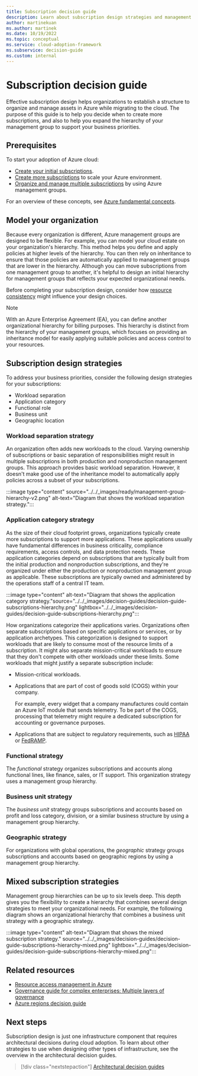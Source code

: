 ```yaml
---
title: Subscription decision guide
description: Learn about subscription design strategies and management group hierarchy to organize your Azure assets.
author: martinekuan
ms.author: martinek
ms.date: 10/19/2022
ms.topic: conceptual
ms.service: cloud-adoption-framework
ms.subservice: decision-guide
ms.custom: internal
---
```


# Subscription decision guide

Effective subscription design helps organizations to establish a structure to organize and manage assets in Azure while migrating to the cloud. The purpose of this guide is to help you decide when to create more subscriptions, and also to help you expand the hierarchy of your management group to support your business priorities.

## Prerequisites

To start your adoption of Azure cloud:

- [Create your initial subscriptions](../../ready/azure-best-practices/initial-subscriptions.md).
- [Create more subscriptions](../../ready/azure-best-practices/scale-subscriptions.md) to scale your Azure environment.
- [Organize and manage multiple subscriptions](../../ready/azure-best-practices/organize-subscriptions.md) by using Azure management groups.

For an overview of these concepts, see [Azure fundamental concepts](../../ready/considerations/fundamental-concepts.md).

## Model your organization

Because every organization is different, Azure management groups are designed to be flexible. For example, you can model your cloud estate on your organization's hierarchy. This method helps you define and apply policies at higher levels of the hierarchy. You can then rely on inheritance to ensure that those policies are automatically applied to management groups that are lower in the hierarchy. Although you can move subscriptions from one management group to another, it's helpful to design an initial hierarchy for management groups that reflects your expected organizational needs.

Before completing your subscription design, consider how [resource consistency](../resource-consistency/index.md) might influence your design choices.

> [!NOTE]
> With an Azure Enterprise Agreement (EA), you can define another organizational hierarchy for billing purposes. This hierarchy is distinct from the hierarchy of your management groups, which focuses on providing an inheritance model for easily applying suitable policies and access control to your resources.

## Subscription design strategies

To address your business priorities, consider the following design strategies for your subscriptions:

- Workload separation
- Application category
- Functional role
- Business unit
- Geographic location

### Workload separation strategy

An organization often adds new workloads to the cloud. Varying ownership of subscriptions or basic separation of responsibilities might result in multiple subscriptions in both production and nonproduction management groups. This approach provides basic workload separation. However, it doesn't make good use of the inheritance model to automatically apply policies across a subset of your subscriptions.

:::image type="content" source="../../_images/ready/management-group-hierarchy-v2.png" alt-text="Diagram that shows the workload separation strategy.":::

### Application category strategy

As the size of their cloud footprint grows, organizations typically create more subscriptions to support more applications. These applications usually have fundamental differences in business criticality, compliance requirements, access controls, and data protection needs. These application categories depend on subscriptions that are typically built from the initial production and nonproduction subscriptions, and they're organized under either the production or nonproduction management group as applicable. These subscriptions are typically owned and administered by the operations staff of a central IT team.

:::image type="content" alt-text="Diagram that shows the application category strategy."source="../../_images/decision-guides/decision-guide-subscriptions-hierarchy.png" lightbox="../../_images/decision-guides/decision-guide-subscriptions-hierarchy.png":::

How organizations categorize their applications varies. Organizations often separate subscriptions based on specific applications or services, or by application archetypes. This categorization is designed to support workloads that are likely to consume most of the resource limits of a subscription. It might also separate mission-critical workloads to ensure that they don't compete with other workloads under these limits. Some workloads that might justify a separate subscription include:

- Mission-critical workloads.

- Applications that are part of cost of goods sold (COGS) within your company.

  For example, every widget that a company manufactures could contain an Azure IoT module that sends telemetry. To be part of the COGS, processing that telemetry might require a dedicated subscription for accounting or governance purposes.

- Applications that are subject to regulatory requirements, such as [HIPAA](https://www.hhs.gov/hipaa/index.html) or [FedRAMP](https://www.fedramp.gov/).

### Functional strategy

The *functional* strategy organizes subscriptions and accounts along functional lines, like finance, sales, or IT support. This organization strategy uses a management group hierarchy.

### Business unit strategy

The *business unit* strategy groups subscriptions and accounts based on profit and loss category, division, or a similar business structure by using a management group hierarchy.

### Geographic strategy

For organizations with global operations, the *geographic* strategy groups subscriptions and accounts based on geographic regions by using a management group hierarchy.

## Mixed subscription strategies

Management group hierarchies can be up to six levels deep. This depth gives you the flexibility to create a hierarchy that combines several design strategies to meet your organizational needs. For example, the following diagram shows an organizational hierarchy that combines a business unit strategy with a geographic strategy.

:::image type="content" alt-text="Diagram that shows the mixed subscription strategy." source="../../_images/decision-guides/decision-guide-subscriptions-hierarchy-mixed.png" lightbox="../../_images/decision-guides/decision-guide-subscriptions-hierarchy-mixed.png":::

## Related resources

- [Resource access management in Azure](../../govern/resource-consistency/resource-access-management.md)
- [Governance guide for complex enterprises: Multiple layers of governance](../../govern/guides/complex/multiple-layers-of-governance.md)
- [Azure regions decision guide](../../migrate/azure-best-practices/multiple-regions.md)

## Next steps

Subscription design is just one infrastructure component that requires architectural decisions during cloud adoption. To learn about other strategies to use when designing other types of infrastructure, see the overview in the architectural decision guides.

> [!div class="nextstepaction"]
> [Architectural decision guides](../index.md)
